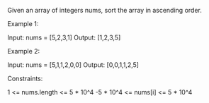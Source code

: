 Given an array of integers nums, sort the array in ascending order.

 

Example 1:

Input: nums = [5,2,3,1]
Output: [1,2,3,5]

Example 2:

Input: nums = [5,1,1,2,0,0]
Output: [0,0,1,1,2,5]
 

Constraints:

1 <= nums.length <= 5 * 10^4
-5 * 10^4 <= nums[i] <= 5 * 10^4
